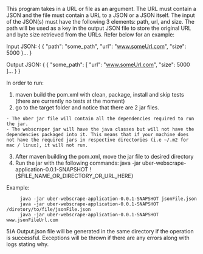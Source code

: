 This program takes in a URL or file as an argument. The URL must contain a JSON and the file must contain a URL to a 
JSON or a JSON itself. The input of the JSON(s) must have the following 3 elements: path, url, and size. The path will
be used as a key in the output JSON file to store the original URL and byte size retrieved from the URLs. Refer below for an example:

Input JSON:
{
  {
    "path": "some_path",
    "url": "www.someUrl.com",
    "size": 5000
  }...
}

Output JSON:
{
  {
    "some_path": [
      "url": "www.someUrl.com",
      "size": 5000
    ]...
  }
}

In order to run:
  1) maven build the pom.xml with clean, package, install and skip tests (there are currently no tests at the moment)
  2) go to the target folder and notice that there are 2 jar files. 
  
    - The uber jar file will contain all the dependencies required to run the jar. 
    - The webscraper jar will have the java classes but will not have the dependencies packaged into it. This means that if your machine does not have the required jars in respective directories (i.e ~/.m2 for mac / linux), it will not run.
    
  3) After maven building the pom.xml, move the jar file to desired directory
  4) Run the jar with the following commands: java -jar uber-webscrape-application-0.0.1-SNAPSHOT !{$FILE_NAME_OR_DIRECTORY_OR_URL_HERE}

Example: 

         java -jar uber-webscrape-application-0.0.1-SNAPSHOT jsonFile.json
         java -jar uber-webscrape-application-0.0.1-SNAPSHOT /diretory/to/file/jsonFile.json
         java -jar uber-webscrape-application-0.0.1-SNAPSHOT www.jsonFileUrl.com

  5)A Output.json file will be generated in the same directory if the operation is successful. Exceptions will be thrown if there are any errors along with logs stating why.


